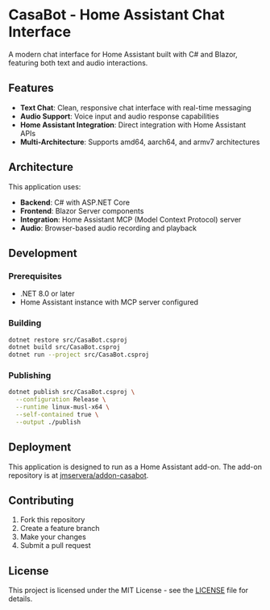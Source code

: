# CasaBot - Home Assistant Chat Interface

A modern chat interface for Home Assistant built with C# and Blazor, featuring both text and audio interactions.

## Features

- **Text Chat**: Clean, responsive chat interface with real-time messaging
- **Audio Support**: Voice input and audio response capabilities  
- **Home Assistant Integration**: Direct integration with Home Assistant APIs
- **Multi-Architecture**: Supports amd64, aarch64, and armv7 architectures

## Architecture

This application uses:
- **Backend**: C# with ASP.NET Core
- **Frontend**: Blazor Server components
- **Integration**: Home Assistant MCP (Model Context Protocol) server
- **Audio**: Browser-based audio recording and playback

## Development

### Prerequisites
- .NET 8.0 or later
- Home Assistant instance with MCP server configured

### Building
```bash
dotnet restore src/CasaBot.csproj
dotnet build src/CasaBot.csproj
dotnet run --project src/CasaBot.csproj
```

### Publishing
```bash
dotnet publish src/CasaBot.csproj \
  --configuration Release \
  --runtime linux-musl-x64 \
  --self-contained true \
  --output ./publish
```

## Deployment

This application is designed to run as a Home Assistant add-on. The add-on repository is at [jmservera/addon-casabot](https://github.com/jmservera/addon-casabot).

## Contributing

1. Fork this repository
2. Create a feature branch
3. Make your changes
4. Submit a pull request

## License

This project is licensed under the MIT License - see the [LICENSE](LICENSE) file for details.